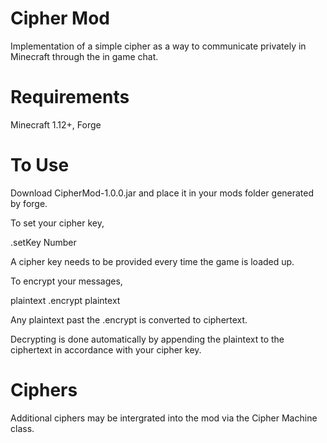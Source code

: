 # Cipher Mod
Implementation of a simple cipher as a way to communicate privately in Minecraft through the in game chat.

# Requirements
Minecraft 1.12+, Forge

# To Use
Download CipherMod-1.0.0.jar and place it in your mods folder generated by forge.

To set your cipher key, 

.setKey Number

A cipher key needs to be provided every time the game is loaded up.

To encrypt your messages,

plaintext .encrypt plaintext

Any plaintext past the .encrypt is converted to ciphertext.


Decrypting is done automatically by appending the plaintext
to the ciphertext in accordance with your cipher key.

# Ciphers
Additional ciphers may be intergrated into the mod via the Cipher Machine class.

